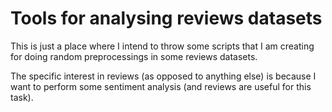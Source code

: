 # Tools for analysing reviews datasets

This is just a place where I intend to throw some scripts that I am
creating for doing random preprocessings in some reviews datasets.

The specific interest in reviews (as opposed to anything else) is
because I want to perform some sentiment analysis (and reviews are
useful for this task).

